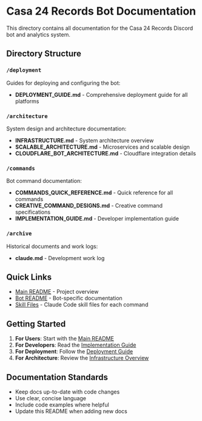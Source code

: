 # Casa 24 Records Bot Documentation

This directory contains all documentation for the Casa 24 Records Discord bot and analytics system.

## Directory Structure

### `/deployment`
Guides for deploying and configuring the bot:
- **DEPLOYMENT_GUIDE.md** - Comprehensive deployment guide for all platforms

### `/architecture`
System design and architecture documentation:
- **INFRASTRUCTURE.md** - System architecture overview
- **SCALABLE_ARCHITECTURE.md** - Microservices and scalable design
- **CLOUDFLARE_BOT_ARCHITECTURE.md** - Cloudflare integration details

### `/commands`
Bot command documentation:
- **COMMANDS_QUICK_REFERENCE.md** - Quick reference for all commands
- **CREATIVE_COMMAND_DESIGNS.md** - Creative command specifications
- **IMPLEMENTATION_GUIDE.md** - Developer implementation guide

### `/archive`
Historical documents and work logs:
- **claude.md** - Development work log

## Quick Links

- [Main README](../README.md) - Project overview
- [Bot README](../bot/README.md) - Bot-specific documentation
- [Skill Files](../.claude/skills/) - Claude Code skill files for each command

## Getting Started

1. **For Users**: Start with the [Main README](../README.md)
2. **For Developers**: Read the [Implementation Guide](commands/IMPLEMENTATION_GUIDE.md)
3. **For Deployment**: Follow the [Deployment Guide](deployment/DEPLOYMENT_GUIDE.md)
4. **For Architecture**: Review the [Infrastructure Overview](architecture/INFRASTRUCTURE.md)

## Documentation Standards

- Keep docs up-to-date with code changes
- Use clear, concise language
- Include code examples where helpful
- Update this README when adding new docs
